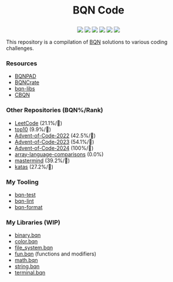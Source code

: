 # <p align="center">BQN Code</p>

<p align="center">
    <a href="https://github.com/codereport/bqn-code/issues" alt="contributions welcome">
        <img src="https://img.shields.io/badge/contributions-welcome-brightgreen.svg?style=flat" /></a>
    <a href="https://lbesson.mit-license.org/" alt="MIT license">
        <img src="https://img.shields.io/badge/License-MIT-blue.svg" /></a>
    <a href="mlochbaum.github.io/BQN">
        <img src="https://img.shields.io/badge/BQN-0.7-ff69b4.svg"/></a>
    <a href="https://github.com/codereport?tab=followers" alt="GitHub followers">
        <img src="https://img.shields.io/github/followers/codereport.svg?style=social&label=Follow" /></a>
    <a href="https://GitHub.com/codereport/bqn-code/stargazers/" alt="GitHub stars">
        <img src="https://img.shields.io/github/stars/codereport/bqn-code.svg?style=social&label=Star" /></a>
    <a href="https://twitter.com/code_report" alt="Twitter">
        <img src="https://img.shields.io/twitter/follow/code_report.svg?style=social&label=@code_report" /></a>
</p>

This repository is a compilation of [BQN](https://mlochbaum.github.io/BQN) solutions to various coding challenges.

### Resources

* [BQNPAD](https://bqnpad.mechanize.systems/)
* [BQNCrate](https://mlochbaum.github.io/bqncrate/)
* [bqn-libs](https://github.com/mlochbaum/bqn-libs)
* [CBQN](https://github.com/dzaima/CBQN)

### Other Repositories (BQN%/Rank)

* [LeetCode](https://github.com/codereport/LeetCode) (21.1%/🥈)
* [top10](https://github.com/codereport/top10) (9.9%/🥉)
* [Advent-of-Code-2022](https://github.com/codereport/Advent-of-Code-2022) (42.5%/🥇)
* [Advent-of-Code-2023](https://github.com/codereport/Advent-of-Code-2023) (54.1%/🥇)
* [Advent-of-Code-2024](https://github.com/codereport/Advent-of-Code-2024) (100%/🥇)
* [array-language-comparisons](https://github.com/codereport/array-language-comparisons) (0.0%)
* [mastermind](https://github.com/codereport/mastermind) (39.2%/🥇)
* [katas](https://github.com/codereport/katas) (27.2%/🥇)

### My Tooling

* [bqn-test](https://github.com/codereport/bqn-test)
* [bqn-lint](https://github.com/codereport/bqn-lint)
* [bqn-format](https://github.com/codereport/bqn-format)

### My Libraries (WIP)

* [binary.bqn](https://github.com/codereport/bqn-code/blob/main/lib/binary.bqn)
* [color.bqn](https://github.com/codereport/bqn-code/blob/main/lib/color.bqn)
* [file_system.bqn](https://github.com/codereport/bqn-code/blob/main/lib/file_system.bqn)
* [fun.bqn](https://github.com/codereport/bqn-code/blob/main/lib/fun.bqn) (functions and modifiers)
* [math.bqn](https://github.com/codereport/bqn-code/blob/main/lib/math.bqn)
* [string.bqn](https://github.com/codereport/bqn-code/blob/main/lib/string.bqn)
* [terminal.bqn](https://github.com/codereport/bqn-code/blob/main/lib/terminal.bqn)
